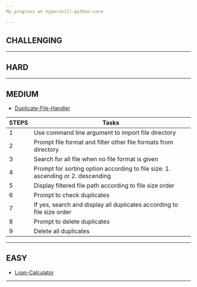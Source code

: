 ```yaml
---
My progress on hyperskill-python-core

---
```


CHALLENGING
---

---

HARD
---

---


MEDIUM
---
* [Duplicate-File-Handler](https://hyperskill.org/projects/176?track=2)

| STEPS | Tasks |
| --- | --- |
| 1 | Use command line argument to import file directory |
| 2 | Prompt file format and filter other file formats from directory |
| 3 | Search for all file when no file format is given |
| 4 | Prompt for sorting option according to file size: 1. ascending or 2. descending |
| 5 | Display filtered file path according to file size order |
| 6 | Prompt to check duplicates |
| 7 | If yes, search and display all duplicates according to file size order |
| 8 | Prompt to delete duplicates |
| 9 | Delete all duplicates |

---

EASY
---
* [Loan-Calculator](https://hyperskill.org/projects/90?track=2)

---
